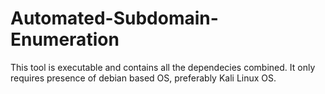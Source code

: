 # Automated-Subdomain-Enumeration
This tool is executable and contains all the dependecies combined. It only requires presence of debian based OS, preferably Kali Linux OS.
